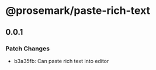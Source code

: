 # @prosemark/paste-rich-text

## 0.0.1

### Patch Changes

- b3a35fb: Can paste rich text into editor
